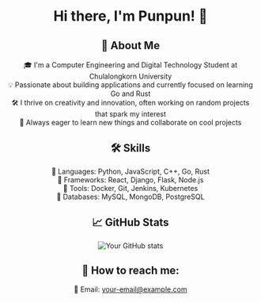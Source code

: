 <div align="center">

# Hi there, I'm Punpun! 👋

## 🚀 About Me
🎓 I'm a Computer Engineering and Digital Technology Student at Chulalongkorn University  
💡 Passionate about building applications and currently focused on learning Go and Rust  
🛠️ I thrive on creativity and innovation, often working on random projects that spark my interest  
🌱 Always eager to learn new things and collaborate on cool projects  

## 🛠 Skills
🔹 Languages: Python, JavaScript, C++, Go, Rust  
🔹 Frameworks: React, Django, Flask, Node.js  
🔹 Tools: Docker, Git, Jenkins, Kubernetes  
🔹 Databases: MySQL, MongoDB, PostgreSQL  

## 📈 GitHub Stats
![Your GitHub stats](https://github-readme-stats.vercel.app/api?username=punchanabu&show_icons=true&theme=radical)

## 🤝 How to reach me:
📧 Email: your-email@example.com

</div>
